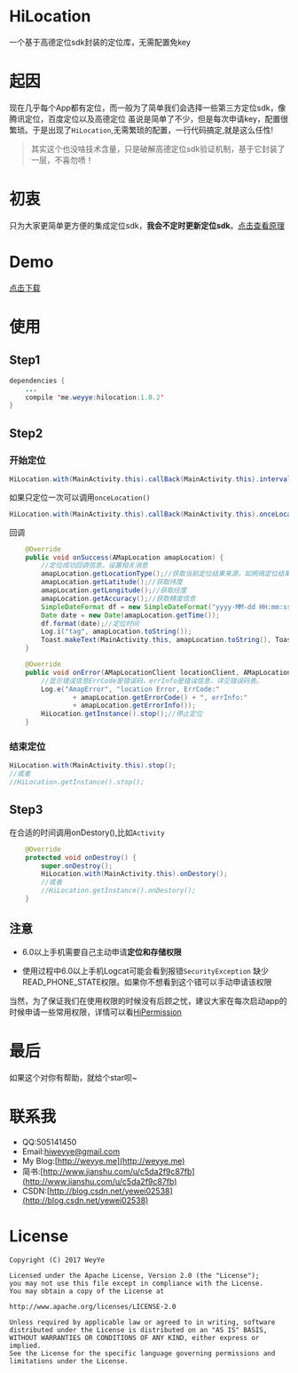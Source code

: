 # HiLocation
一个基于高德定位sdk封装的定位库，无需配置免key

# 起因

现在几乎每个App都有定位，而一般为了简单我们会选择一些第三方定位sdk，像腾讯定位，百度定位以及高德定位
虽说是简单了不少，但是每次申请key，配置很繁琐。于是出现了`HiLocation`,无需繁琐的配置，一行代码搞定,就是这么任性!

> 其实这个也没啥技术含量，只是破解高德定位sdk验证机制，基于它封装了一层，不喜勿喷！

# 初衷
只为大家更简单更方便的集成定位sdk，**我会不定时更新定位sdk**。[点击查看原理](/amap.md)

# Demo
[点击下载](/app-debug.apk)

# 使用

## Step1
``` java
dependencies {
    ...
    compile 'me.weyye:hilocation:1.0.2'
}
```
## Step2

### 开始定位

``` java
HiLocation.with(MainActivity.this).callBack(MainActivity.this).interval(1000).start();//每个1秒定位一次
```
如果只定位一次可以调用`onceLocation()`

``` java
HiLocation.with(MainActivity.this).callBack(MainActivity.this).onceLocation().start();//只定位一次
```

回调

``` java
    @Override
    public void onSuccess(AMapLocation amapLocation) {
        //定位成功回调信息，设置相关消息
        amapLocation.getLocationType();//获取当前定位结果来源，如网络定位结果，详见定位类型表
        amapLocation.getLatitude();//获取纬度
        amapLocation.getLongitude();//获取经度
        amapLocation.getAccuracy();//获取精度信息
        SimpleDateFormat df = new SimpleDateFormat("yyyy-MM-dd HH:mm:ss");
        Date date = new Date(amapLocation.getTime());
        df.format(date);//定位时间
        Log.i("tag", amapLocation.toString());
        Toast.makeText(MainActivity.this, amapLocation.toString(), Toast.LENGTH_SHORT).show();
    }

    @Override
    public void onError(AMapLocationClient locationClient, AMapLocation amapLocation) {
        //显示错误信息ErrCode是错误码，errInfo是错误信息，详见错误码表。
        Log.e("AmapError", "location Error, ErrCode:"
                + amapLocation.getErrorCode() + ", errInfo:"
                + amapLocation.getErrorInfo());
        HiLocation.getInstance().stop();//停止定位
    }
```

### 结束定位

``` java
HiLocation.with(MainActivity.this).stop();
//或者
//HiLocation.getInstance().stop();
```

## Step3
在合适的时间调用onDestory(),比如`Activity`
``` java
    @Override
    protected void onDestroy() {
        super.onDestroy();
        HiLocation.with(MainActivity.this).onDestory();
        //或者
        //HiLocation.getInstance().onDestory();
    }
```
## 注意

* 6.0以上手机需要自己主动申请**定位和存储权限**

* 使用过程中6.0以上手机Logcat可能会看到报错`SecurityException` 缺少READ_PHONE_STATE权限。如果你不想看到这个错可以手动申请该权限



当然，为了保证我们在使用权限的时候没有后顾之忧，建议大家在每次启动app的时候申请一些常用权限，详情可以看[HiPermission](https://github.com/yewei02538/HiPermission)

# 最后

如果这个对你有帮助，就给个star呗~

# 联系我

* QQ:505141450
* Email:[hiweyye@gmail.com](mailto:hiweyye@gmail.com)
* My Blog:[http://weyye.me](http://weyye.me)
* 简书:[http://www.jianshu.com/u/c5da2f9c87fb](http://www.jianshu.com/u/c5da2f9c87fb)
* CSDN:[http://blog.csdn.net/yewei02538](http://blog.csdn.net/yewei02538)

# License
    Copyright (C) 2017 WeyYe

    Licensed under the Apache License, Version 2.0 (the "License");
    you may not use this file except in compliance with the License.
    You may obtain a copy of the License at

    http://www.apache.org/licenses/LICENSE-2.0

    Unless required by applicable law or agreed to in writing, software
    distributed under the License is distributed on an "AS IS" BASIS,
    WITHOUT WARRANTIES OR CONDITIONS OF ANY KIND, either express or implied.
    See the License for the specific language governing permissions and
    limitations under the License.
